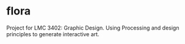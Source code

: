 # flora

Project for LMC 3402: Graphic Design. Using Processing and design principles to generate interactive art.